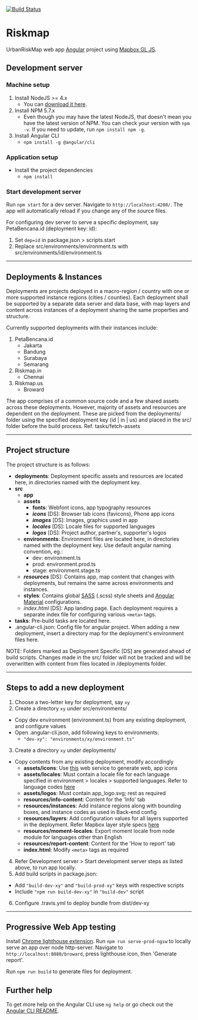 [![Build Status](https://travis-ci.org/urbanriskmap/riskmap-ng.svg?branch=dev)](https://travis-ci.org/urbanriskmap/riskmap-ng)

# Riskmap
UrbanRiskMap web app [Angular](https://github.com/angular/angular-cli) project using [Mapbox GL JS](https://www.mapbox.com/mapbox-gl-js/api/).

## Development server

### Machine setup
1. Install NodeJS >= 4.x
    * You can [download it here](https://nodejs.org/en/).
2. Install NPM 5.7.x
    * Even though you may have the latest NodeJS, that doesn't mean you have the latest version of NPM. You can check your version with `npm -v`. If you need to update, run `npm install npm -g`.
3. Install Angular CLI
    * `npm install -g @angular/cli`

### Application setup
* Install the project dependencies
    * `npm install`

### Start development server
Run `npm start` for a dev server. Navigate to `http://localhost:4200/`. The app will automatically reload if you change any of the source files.

For configuring dev server to serve a specific deployment, say PetaBencana.id (deployment key: id):
1. Set `dep=id` in package.json > scripts.start
2. Replace src/environments/environment.ts with src/environments/id/environment.ts

___

## Deployments & Instances

Deployments are projects deployed in a macro-region / country with one or more supported instance regions (cities / counties). Each deployment shall be supported by a separate data server and data base, with map layers and content across instances of a deployment sharing the same properties and structure.

Currently supported deployments with their instances include:
1. PetaBencana.id
    * Jakarta
    * Bandung
    * Surabaya
    * Semarang
2. Riskmap.in
    * Chennai
3. Riskmap.us
    * Broward

The app comprises of a common source code and a few shared assets across these deployments. However, majority of assets and resources are dependent on the deployment. These are picked from the deployments/ folder using the specified deployment key (id | in | us) and placed in the src/ folder before the build process. Ref. tasks/fetch-assets

___

## Project structure

The project structure is as follows:
- **deployments**: Deployment specific assets and resources are located here, in directories named with the deployment key.
- **src**
  * **app**
  * **assets**
    * **fonts**: Webfont icons, app typography resources
    * ***icons*** [DS]: Browser tab icons (favicons), Phone app icons
    * ***images*** [DS]: Images, graphics used in app
    * ***locales*** [DS]: Locale files for supported languages
    * ***logos*** [DS]: Project author, partner's, supporter's logos
  * **environments**: Environment files are located here, in directories named with the deployment key. Use default angular naming convention, eg.:
    * dev: environment.ts
    * prod: environment.prod.ts
    * stage: environment.stage.ts
  * ***resources*** [DS]: Contains app, map content that changes with deployments, but remains the same across environments and instances.
  * **styles**: Contains global [SASS](https://sass-lang.com/) (.scss) style sheets and [Angular Material](https://material.angular.io/) configurations.
  * *index.html* [DS]: App landing page. Each deployment requires a separate index file for configuring various `<meta>` tags.
- **tasks**: Pre-build tasks are located here.
- .angular-cli.json: Config file for angular project. When adding a new deployment, insert a directory map for the deployment's environment files here.

NOTE: Folders marked as Deployment Specific [DS] are generated ahead of build scripts. Changes made in the src/ folder will not be tracked and will be overwritten with content from files located in /deployments folder.

___

## Steps to add a new deployment

1. Choose a two-letter key for deployment, say `xy`
2. Create a directory `xy` under src/environments/
  * Copy dev environment (environment.ts) from any existing deployment, and configure values
  * Open .angular-cli.json, add following keys to environments:
    * `"dev-xy": "environments/xy/environment.ts"`
3. Create a directory `xy` under deployments/
  * Copy contents from any existing deployment, modify accordingly
    * **assets/icons**: Use [this](https://realfavicongenerator.net/) web service to generate web, app icons
    * **assets/locales**: Must contain a locale file for each language specified in environment > locales > supported languages. Refer to language codes [here](https://momentjs.com/)
    * **assets/logos**: Must contain app_logo.svg; rest as required
    * **resources/info-content**: Content for the 'Info' tab
    * **resources/instances**: Add instance regions along with bounding boxes, and instance codes as used in Back-end config
    * **resources/layers**: Add configuration values for all layers supported in the deployment. Refer Mapbox layer style specs [here](https://www.mapbox.com/mapbox-gl-js/style-spec/#layers)
    * **resources/moment-locales**: Export moment locale from node module for languages other than English
    * **resources/report-content**: Content for the 'How to report' tab
    * **index.html**: Modify `<meta>` tags as required
4. Refer Development server > Start development server steps as listed above, to run app locally.
5. Add build scripts in package.json:
  * Add `"build-dev-xy"` and `"build-prod-xy"` keys with respective scripts
  * Include `"npm run build-dev-xy"` in `"build-dev"` script
6. Configure .travis.yml to deploy bundle from dist/dev-xy

___

## Progressive Web App testing

Install [Chrome lighthouse extension](https://chrome.google.com/webstore/detail/lighthouse/blipmdconlkpinefehnmjammfjpmpbjk?hl=en).
Run `npm run serve-prod-ngsw` to locally serve an app over node http-server.
Navigate to `http://localhost:8080/broward`, press lighthouse icon, then 'Generate report'.

Run `npm run build` to generate files for deployment.

## Further help

To get more help on the Angular CLI use `ng help` or go check out the [Angular CLI README](https://github.com/angular/angular-cli/blob/master/README.md).
